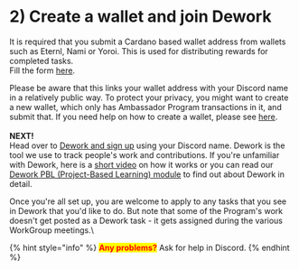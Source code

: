# 2) Create a wallet and join Dework

It is required that you submit a Cardano based wallet address from wallets such as Eternl, Nami or Yoroi. This is used for distributing rewards for completed tasks. \
Fill the form [here](https://forms.gle/cxjPBEMH6AEYuLnRA).

Please be aware that this links your wallet address with your Discord name in a relatively public way. To protect your privacy, you might want to create a new wallet, which only has Ambassador Program transactions in it, and submit that. If you need help on how to create a wallet, please see [here](https://instance-dework-pbl.vercel.app/course/module/103/1034).\
\
**NEXT!**\
Head over to [Dework and sign up](https://app.dework.xyz/singularitynet-ambas) using your Discord name. Dework is the tool we use to track people's work and contributions. If you're unfamiliar with Dework, here is a [short video](https://youtu.be/uCtXpnPQnaA) on how it works or you can read our [Dework PBL (Project-Based Learning) module](https://andamio-andamiojs-starter-lms-git-governance-g-1b84f0-gimbalabs.vercel.app/course/module/201/2018) to find out about Dework in detail.

Once you're all set up, you are welcome to apply to any tasks that you see in Dework that you'd like to do. But note that some of the Program's work doesn't get posted as a Dework task - it gets assigned during the various WorkGroup meetings.\


{% hint style="info" %}
<mark style="color:red;">**Any problems?**</mark> Ask for help in Discord.
{% endhint %}
